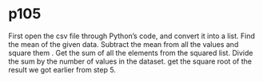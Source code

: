 # p105
First open the csv file through Python’s code, and convert it into a list.
Find the mean of the given data.
Subtract the mean from all the values and square them .
Get the sum of all the elements from the squared list.
Divide the sum by the number of values in the dataset.
get the square root of the result we got earlier from step 5.
